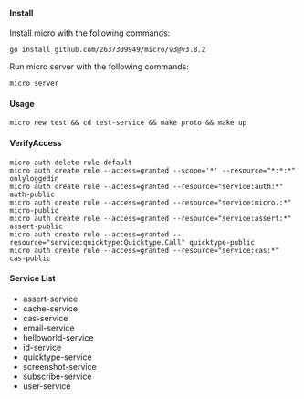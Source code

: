 #### Install

Install micro with the following commands:

```shell
go install github.com/2637309949/micro/v3@v3.8.2
```

Run micro server with the following commands:

```shell
micro server
```
#### Usage

```shell
micro new test && cd test-service && make proto && make up
```

#### VerifyAccess

```shell
micro auth delete rule default
micro auth create rule --access=granted --scope='*' --resource="*:*:*" onlyloggedin
micro auth create rule --access=granted --resource="service:auth:*" auth-public
micro auth create rule --access=granted --resource="service:micro.:*" micro-public
micro auth create rule --access=granted --resource="service:assert:*" assert-public
micro auth create rule --access=granted --resource="service:quicktype:Quicktype.Call" quicktype-public
micro auth create rule --access=granted --resource="service:cas:*" cas-public
```

#### Service List

- assert-service
- cache-service
- cas-service
- email-service
- helloworld-service
- id-service
- quicktype-service
- screenshot-service
- subscribe-service
- user-service
